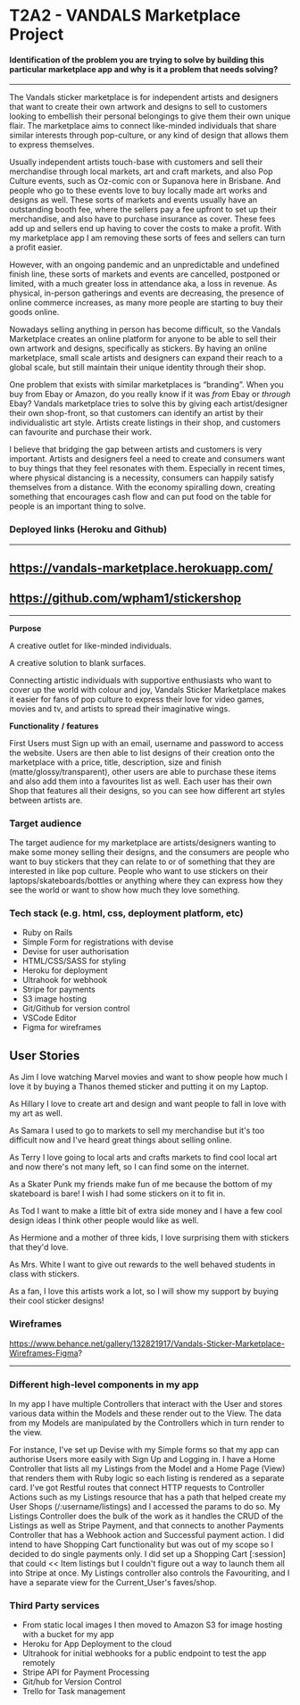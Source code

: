 # T2A2 - VANDALS Marketplace Project

#### Identification of the problem you are trying to solve by building this particular marketplace app and why is it a problem that needs solving?

___________________

The Vandals sticker marketplace is for independent artists and designers that want to create their own artwork and designs to sell to customers looking to embellish their personal belongings to give them their own unique flair. The marketplace aims to connect like-minded individuals that share similar interests through pop-culture, or any kind of design that allows them to express themselves.

Usually independent artists touch-base with customers and sell their merchandise through local markets, art and craft markets, and also Pop Culture events, such as Oz-comic con or Supanova here in Brisbane. And people who go to these events love to buy locally made art works and designs as well. These sorts of markets and events usually have an outstanding booth fee, where the sellers pay a fee upfront to set up their merchandise, and also have to purchase insurance as cover. These fees add up and sellers end up having to cover the costs to make a profit. With my marketplace app I am removing these sorts of fees and sellers can turn a profit easier.

However, with an ongoing pandemic and an unpredictable and undefined finish line, these sorts of markets and events are cancelled, postponed or limited, with a much greater loss in attendance aka, a loss in revenue. As physical, in-person gatherings and events are decreasing, the presence of online commerce increases, as many more people are starting to buy their goods online.

Nowadays selling anything in person has become difficult, so the Vandals Marketplace creates an online platform for anyone to be able to sell their own artwork and designs, specifically as stickers. By having an online marketplace, small scale artists and designers can expand their reach to a global scale, but still maintain their unique identity through their shop.

One problem that exists with similar marketplaces is “branding”. When you buy from Ebay or Amazon, do you really know if it was *from* Ebay or *through* Ebay? Vandals marketplace tries to solve this by giving each artist/designer their own shop-front, so that customers can identify an artist by their individualistic art style. Artists create listings in their shop, and customers can favourite and purchase their work.

I believe that bridging the gap between artists and customers is very important. Artists and designers feel a need to create and consumers want to buy things that they feel resonates with them. Especially in recent times, where physical distancing is a necessity, consumers can happily satisfy themselves from a distance. With the economy spiralling down, creating something that encourages cash flow and can put food on the table for people is an important thing to solve.



### Deployed links (Heroku and Github)

_____________________

## https://vandals-marketplace.herokuapp.com/

## https://github.com/wpham1/stickershop

_____________________

**Purpose**

A creative outlet for like-minded individuals.

A creative solution to blank surfaces.

Connecting artistic individuals with supportive enthusiasts who want to cover up the world with colour and joy, Vandals Sticker Marketplace makes it easier for fans of pop culture to express their love for video games, movies and tv, and artists to spread their imaginative wings.

**Functionality** **/** **features**

First Users must Sign up with an email, username and password to access the website. Users are then able to list designs of their creation onto the marketplace with a price, title, description, size and finish (matte/glossy/transparent), other users are able to purchase these items and also add them into a favourites list as well. Each user has their own Shop that features all their designs, so you can see how different art styles between artists are.


### Target audience

The target audience for my marketplace are artists/designers wanting to make some money selling their designs, and the consumers are people who want to buy stickers that they can relate to or of something that they are interested in like pop culture. People who want to use stickers on their laptops/skateboards/bottles or anything where they can express how they see the world or want to show how much they love something.

### Tech stack (e.g. html, css, deployment platform, etc)

- Ruby on Rails
- Simple Form for registrations with devise
- Devise for user authorisation
- HTML/CSS/SASS for styling
- Heroku for deployment
- Ultrahook for webhook
- Stripe for payments
- S3 image hosting
- Git/Github for version control
- VSCode Editor
- Figma for wireframes

## User Stories

As Jim I love watching Marvel movies and want to show people how much I love it by buying a Thanos themed sticker and putting it on my Laptop.

As Hillary I love to create art and design and want people to fall in love with my art as well.

As Samara I used to go to markets to sell my merchandise but it's too difficult now and I've heard great things about selling online.

As Terry I love going to local arts and crafts markets to find cool local art and now there's not many left, so I can find some on the internet.

As a Skater Punk my friends make fun of me because the bottom of my skateboard is bare! I wish I had some stickers on it to fit in.

As Tod I want to make a little bit of extra side money and I have a few cool design ideas I think other people would like as well.

As Hermione and a mother of three kids, I love surprising them with stickers that they'd love.

As Mrs. White I want to give out rewards to the well behaved students in class with stickers.

As a fan, I love this artists work a lot, so I will show my support by buying their cool sticker designs!



### Wireframes

https://www.behance.net/gallery/132821917/Vandals-Sticker-Marketplace-Wireframes-Figma?


___________________________

### Different high-level components in my app

In my app I have multiple Controllers that interact with the User and stores various data within the Models and these render out to the View. The data from my Models are manipulated by the Controllers which in turn render to the view.

For instance, I've set up Devise with my Simple forms so that my app can authorise Users more easily with Sign Up and Logging in. I have a Home Controller that lists all my Listings from the Model and a Home Page (View) that renders them with Ruby logic so each listing is rendered as a separate card. I've got Restful routes that connect HTTP requests to Controller Actions such as my Listings resource that has a path that helped create my User Shops (/:username/listings) and I accessed the params to do so. My Listings Controller does the bulk of the work as it handles the CRUD of the Listings as well as Stripe Payment, and that connects to another Payments Controller that has a Webhook action and Successful payment action. I did intend to have Shopping Cart functionality but was out of my scope so I decided to do single payments only. I did set up a Shopping Cart [:session] that could << Item listings but I couldn't figure out a way to launch them all into Stripe at once. My Listings controller also controls the Favouriting, and I have a separate view for the Current_User's faves/shop.



### Third Party services

- From static local images I then moved to Amazon S3 for image hosting with a bucket for my app
- Heroku for App Deployment to the cloud
- Ultrahook for initial webhooks for a public endpoint to test the app remotely
- Stripe API for Payment Processing
- Git/hub for Version Control
- Trello for Task management

